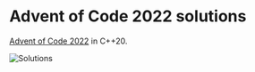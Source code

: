 # Advent of Code 2022 solutions

[Advent of Code 2022](https://adventofcode.com/2022) in C++20.

![Solutions](https://github.com/g5t/adventofcode-2022/actions/workflows/main_pr.yml/badge.svg)
